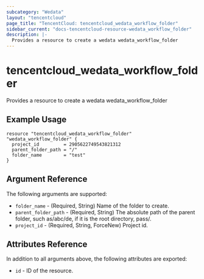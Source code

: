 ```yaml
---
subcategory: "Wedata"
layout: "tencentcloud"
page_title: "TencentCloud: tencentcloud_wedata_workflow_folder"
sidebar_current: "docs-tencentcloud-resource-wedata_workflow_folder"
description: |-
  Provides a resource to create a wedata wedata_workflow_folder
---
```


# tencentcloud_wedata_workflow_folder

Provides a resource to create a wedata wedata_workflow_folder

## Example Usage

```hcl
resource "tencentcloud_wedata_workflow_folder" "wedata_workflow_folder" {
  project_id         = 2905622749543821312
  parent_folder_path = "/"
  folder_name        = "test"
}
```

## Argument Reference

The following arguments are supported:

* `folder_name` - (Required, String) Name of the folder to create.
* `parent_folder_path` - (Required, String) The absolute path of the parent folder, such as/abc/de, if it is the root directory, pass/.
* `project_id` - (Required, String, ForceNew) Project id.

## Attributes Reference

In addition to all arguments above, the following attributes are exported:

* `id` - ID of the resource.




